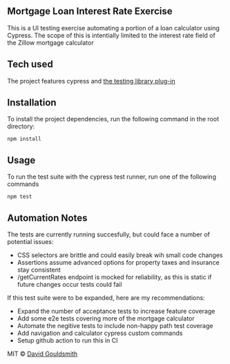 ## Mortgage Loan Interest Rate Exercise

This is a UI testing exercise automating a portion of a loan calculator using Cypress. The scope of this is intentially limited to the interest rate field of the Zillow mortgage calculator

## Tech used

The project features cypress and [the testing library plug-in](https://testing-library.com/docs/cypress-testing-library/intro)

## Installation

To install the project dependencies, run the following command in the root directory:

    npm install

## Usage

To run the test suite with the cypress test runner, run one of the following commands

    npm test

## Automation Notes

The tests are currently running succesfully, but could face a number of potential issues:

- CSS selectors are brittle and could easily break wih small code changes
- Assertions assume advanced options for property taxes and insurance stay consistent
- /getCurrentRates endpoint is mocked for reliability, as this is static if future changes occur tests could fail

If this test suite were to be expanded, here are my recommendations:

- Expand the number of acceptance tests to increase feature coverage
- Add some e2e tests covering more of the mortgage calculator
- Automate the negitive tests to include non-happy path test coverage
- Add navigation and calculator cypress custom commands
- Setup github action to run this in CI

MIT © [David Gouldsmith]()
